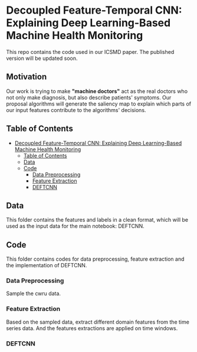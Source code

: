 # Decoupled Feature-Temporal CNN: Explaining Deep Learning-Based Machine Health Monitoring

This repo contains the code used in our ICSMD paper. The published version will be updated soon. 

## Motivation

Our work is trying to make **"machine doctors"** act as the real doctors who not only make diagnosis, but also describe patients' symptoms. Our proposal algorithms will generate the saliency map to explain which parts of our input features contribute to the algorithms' decisions.

## Table of Contents

<!-- TOC START min:1 max:3 link:true update:true -->
- [Decoupled Feature-Temporal CNN: Explaining Deep Learning-Based Machine Health Monitoring](#DEFCTCNN)
  - [Table of Contents](#table-of-contents)
  - [Data](#data)
  - [Code](#code)
    - [Data Preprocessing](#data-process)
    - [Feature Extraction](#feature-extraction)
    - [DEFTCNN](#explain-cnn)
<!-- TOC END -->

## Data
This folder contains the features and labels in a clean format, which will be used as the input data for the main notebook: DEFTCNN.

## Code
This folder contains codes for data preprocessing, feature extraction and the implementation of DEFTCNN.

### Data Preprocessing

Sample the cwru data.

### Feature Extraction 

Based on the sampled data, extract different domain features from the time series data. And the features extractions are applied on time windows.

### DEFTCNN

